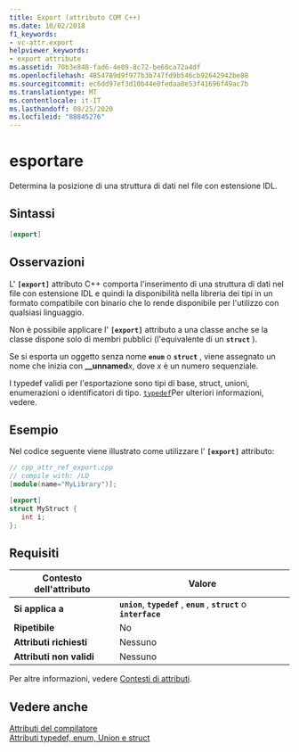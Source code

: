 ```yaml
---
title: Export (attributo COM C++)
ms.date: 10/02/2018
f1_keywords:
- vc-attr.export
helpviewer_keywords:
- export attribute
ms.assetid: 70b3e848-fad6-4e09-8c72-be60ca72a4df
ms.openlocfilehash: 4854789d9f977b3b747fd9b546cb92642942be88
ms.sourcegitcommit: ec6dd97ef3d10b44e0fedaa8e53f41696f49ac7b
ms.translationtype: MT
ms.contentlocale: it-IT
ms.lasthandoff: 08/25/2020
ms.locfileid: "88845276"
---
```

# <a name="export"></a>esportare

Determina la posizione di una struttura di dati nel file con estensione IDL.

## <a name="syntax"></a>Sintassi

```cpp
[export]
```

## <a name="remarks"></a>Osservazioni

L' **`[export]`** attributo C++ comporta l'inserimento di una struttura di dati nel file con estensione IDL e quindi la disponibilità nella libreria dei tipi in un formato compatibile con binario che lo rende disponibile per l'utilizzo con qualsiasi linguaggio.

Non è possibile applicare l' **`[export]`** attributo a una classe anche se la classe dispone solo di membri pubblici (l'equivalente di un **`struct`** ).

Se si esporta un oggetto senza nome **`enum`** o **`struct`** , viene assegnato un nome che inizia con **__unnamed**<em>x</em>, dove *x* è un numero sequenziale.

I typedef validi per l'esportazione sono tipi di base, struct, unioni, enumerazioni o identificatori di tipo.  [`typedef`](/windows/win32/Midl/typedef)Per ulteriori informazioni, vedere.

## <a name="example"></a>Esempio

Nel codice seguente viene illustrato come utilizzare l' **`[export]`** attributo:

```cpp
// cpp_attr_ref_export.cpp
// compile with: /LD
[module(name="MyLibrary")];

[export]
struct MyStruct {
   int i;
};
```

## <a name="requirements"></a>Requisiti

| Contesto dell'attributo | Valore |
|-|-|
|**Si applica a**|**`union`**, **`typedef`** , **`enum`** , **`struct`** o **`interface`**|
|**Ripetibile**|No|
|**Attributi richiesti**|Nessuno|
|**Attributi non validi**|Nessuno|

Per altre informazioni, vedere [Contesti di attributi](cpp-attributes-com-net.md#contexts).

## <a name="see-also"></a>Vedere anche

[Attributi del compilatore](compiler-attributes.md)<br/>
[Attributi typedef, enum, Union e struct](typedef-enum-union-and-struct-attributes.md)
